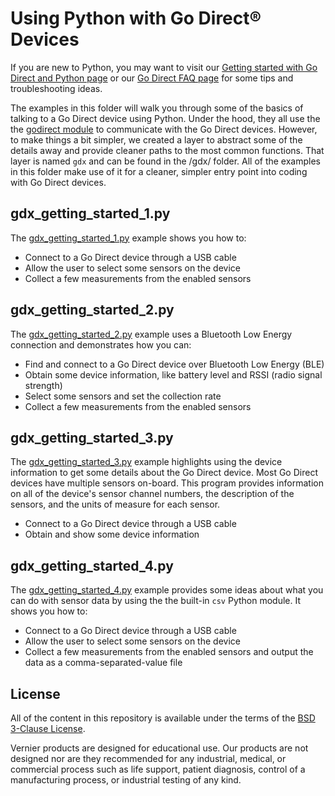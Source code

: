 # Using Python with Go Direct® Devices

If you are new to Python, you may want to visit our [Getting started with Go Direct and Python page](./godirect-py-getting-started.md) or our [Go Direct FAQ page](./godirect-py-faqs.md) for some tips and troubleshooting ideas.

The examples in this folder will walk you through some of the basics of talking to a Go Direct device using Python. Under the hood, they all use the the [godirect module](./gdx) to communicate with the Go Direct devices. However, to make things a bit simpler, we created a layer to abstract some of the details away and provide cleaner paths to the most common functions. That layer is named `gdx` and can be found in the /gdx/ folder. All of the examples in this folder make use of it for a cleaner, simpler entry point into coding with Go Direct devices.

## gdx_getting_started_1.py

The [gdx_getting_started_1.py](https://github.com/VernierST/godirect-examples/blob/master/python-examples/gdx_getting_started_1.py) example shows you how to:
- Connect to a Go Direct device through a USB cable
- Allow the user to select some sensors on the device
- Collect a few measurements from the enabled sensors

## gdx_getting_started_2.py

The [gdx_getting_started_2.py](https://github.com/VernierST/godirect-examples/blob/master/python-examples/gdx_getting_started_2.py) example uses a Bluetooth Low Energy connection and demonstrates how you can:
- Find and connect to a Go Direct device over Bluetooth Low Energy (BLE)
- Obtain some device information, like battery level and RSSI (radio signal strength)
- Select some sensors and set the collection rate
- Collect a few measurements from the enabled sensors

## gdx_getting_started_3.py

The [gdx_getting_started_3.py](https://github.com/VernierST/godirect-examples/blob/master/python-examples/gdx_getting_started_3.py) example highlights using the device information to get some details about the Go Direct device. Most Go Direct devices have multiple sensors on-board. This program provides information on all of the device's sensor channel numbers, the description of the sensors, and the units of measure for each sensor.
- Connect to a Go Direct device through a USB cable
- Obtain and show some device information

## gdx_getting_started_4.py

The [gdx_getting_started_4.py](https://github.com/VernierST/godirect-examples/blob/master/python-examples/gdx_getting_started_4.py) example provides some ideas about what you can do with sensor data by using the the built-in `csv` Python module. It shows you how to:
- Connect to a Go Direct device through a USB cable
- Allow the user to select some sensors on the device
- Collect a few measurements from the enabled sensors and output the data as a comma-separated-value file

## License

All of the content in this repository is available under the terms of the [BSD 3-Clause License](./LICENSE).

Vernier products are designed for educational use. Our products are not designed nor are they recommended for any industrial, medical, or commercial process such as life support, patient diagnosis, control of a manufacturing process, or industrial testing of any kind.